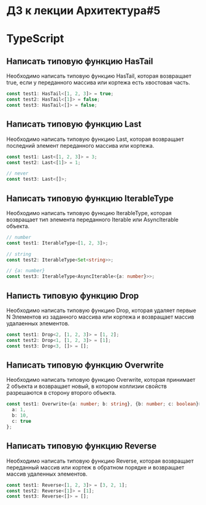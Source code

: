 # ДЗ к лекции Архитектура#5

# TypeScript

## Написать типовую функцию HasTail

Необходимо написать типовую функцию HasTail, которая возвращает true, если у переданного массива или кортежа есть хвостовая часть.

```typescript
const test1: HasTail<[1, 2, 3]> = true;
const test2: HasTail<[1]> = false;
const test3: HasTail<[]> = false;
```

## Написать типовую функцию Last

Необходимо написать типовую функцию Last, которая возвращает последний элемент переданного массива или кортежа.

```typescript
const test1: Last<[1, 2, 3]> = 3;
const test2: Last<[1]> = 1;

// never
const test3: Last<[]>;
```

## Написать типовую функцию IterableType

Необходимо написать типовую функцию IterableType, которая возвращает тип элемента переданного Iterable или AsyncIterable объекта.

```typescript
// number
const test1: IterableType<[1, 2, 3]>;

// string
const test2: IterableType<Set<string>>;

// {a: number}
const test3: IterableType<AsyncIterable<{a: number}>>;
```

## Написть типовую функцию Drop

Необходимо написать типовую функцию Drop, которая удаляет первые N Элементов из заданного массива или кортежа и возвращает массив удалаенных элементов.

```typescript
const test1: Drop<2, [1, 2, 3]> = [1, 2];
const test2: Drop<1, [1, 2, 3]> = [1];
const test3: Drop<3, []> = [];
```

## Написать типовую функцию Overwrite

Необходимо написать типовую функцию Overwrite, которая принимает 2 объекта и возвращает новый, в котором коллизии свойств разрешаются в сторону второго объекта.

```typescript
const test1: Overwrite<{a: number; b: string}, {b: number; c: boolean}> = {
  a: 1,
  b: 10,
  c: true
};
```

## Написать типовую функцию Reverse

Необходимо написать типовую функцию Reverse, которая возвращает переданный массив или кортеж в обратном порядке и возвращает массив удаленных элементов.

```typescript
const test1: Reverse<[1, 2, 3]> = [3, 2, 1];
const test2: Reverse<[1]> = [1];
const test3: Reverse<[]> = [];
```